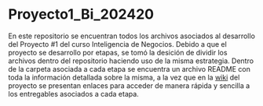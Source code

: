# Proyecto1_Bi_202420

En este repositorio se encuentran todos los archivos asociados al desarrollo del Proyecto #1 del curso Inteligencia de Negocios. Debido a que el proyecto se desarrollo por etapas, se tomó la desición de dividir los archivos dentro del repositorio haciendo uso de la misma estrategia. Dentro de la carpeta asociada a cada etapa se encuentra un archivo README con toda la información detallada sobre la misma, a la vez que en la [wiki](https://github.com/MrCheesyBurgerU/Proyecto1_Bi_202420/wiki/Proyecto-1-%E2%80%90-Clasificaci%C3%B3n-de-ODS) del proyecto se presentan enlaces para acceder de manera rápida y sencilla a los entregables asociados a cada etapa.
